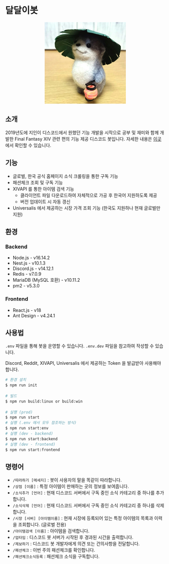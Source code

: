 # 달달이봇

<p align="center">
  <a href="" target="blank"><img src="./images/daldalee.png" width="256" alt="Daldalee Logo" /></a>
</p>

## 소개

2019년도에 지인이 디스코드에서 원했던 기능 개발을 시작으로 공부 및 재미와 함께 개발한 Final Fantasy XIV 관련 편의 기능 제공 디스코드 봇입니다. 자세한 내용은 [이곳](https://daldaleebot.kr/)에서 확인할 수 있습니다. 

## 기능

* 글로벌, 한국 공식 홈페이지 소식 크롤링을 통한 구독 기능
* 패션체크 조회 및 구독 기능
* XIVAPI 를 통한 아이템 검색 기능
  * 클라이언트 파일 다운로드하여 자체적으로 가공 후 한국어 지원하도록 제공
  * 버전 업데이트 시 자동 갱신
* Universalis 에서 제공하는 시장 가격 조회 기능 (한국도 지원하나 현재 글로벌만 지원)

## 환경

### Backend

* Node.js - v16.14.2
* Nest.js - v10.1.3
* Discord.js - v14.12.1
* Redis - v7.0.9
* MariaDB (MySQL 호환) - v10.11.2
* pm2 - v5.3.0

### Frontend

* React.js - v18
* Ant Design - v4.24.1

## 사용법

`.env` 파일을 통해 봇을 운영할 수 있습니다. `.env.dev` 파일을 참고하여 작성할 수 있습니다.

Discord, Reddit, XIVAPI, Universalis 에서 제공하는 Token 을 발급받아 사용해야 합니다.  

```bash
# 환경 설치
$ npm run init

# 빌드
$ npm run build:linux or build:win

# 실행 (prod)
$ npm run start
# 실행 (.env 에서 모두 참조하는 방식)
$ npm run start:env
# 실행 (dev - backend)
$ npm run start:backend
# 실행 (dev - frontend)
$ npm run start:frontend
```



## 명령어

* `/따라하기 [메세지]` : 봇이 사용자의 말을 똑같이 따라합니다.
* `/상점 [이름]` : 특정 아이템이 판매하는 곳의 정보를 보여줍니다.
* `/소식추가 [언어]` : 현재 디스코드 서버에서 구독 중인 소식 카테고리 중 하나를 추가합니다.
* `/소식삭제 [언어]` : 현재 디스코드 서버에서 구독 중인 소식 카테고리 중 하나를 삭제합니다.
* `/시장 [서버] [아이템이름]` : 현재 시장에 등록되어 있는 특정 아이템의 목록과 이력을 조회합니다. (글로벌 전용)
* `/아이템검색 [이름]` : 아이템을 검색합니다.
* `/업타임` : 디스코드 봇 서버가 시작된 후 경과된 시간을 출력합니다.
* `/제보하기` : 디스코드 봇 개발자에게 의견 또는 건의사항을 전달합니다.
* `/패션체크` : 이번 주의 패션체크를 확인합니다.
* `/패션체크소식등록` : 패션체크 소식을 구독합니다.
